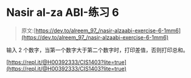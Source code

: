 # Nasir al-za ABI-练习 6

> 原文:[https://dev.to/alreem_97_/nasir-alzaabi-exercise-6-1mm6](https://dev.to/alreem_97_/nasir-alzaabi-exercise-6-1mm6)

输入 2 个数字，当第一个数字大于第二个数字时，打印差值，否则打印总和。

[https://repl.it/@H00392333/CIS1403?lite=true](https://repl.it/@H00392333/CIS1403?lite=true)